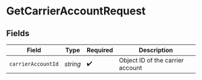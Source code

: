 # GetCarrierAccountRequest


## Fields

| Field                            | Type                             | Required                         | Description                      |
| -------------------------------- | -------------------------------- | -------------------------------- | -------------------------------- |
| `carrierAccountId`               | *string*                         | :heavy_check_mark:               | Object ID of the carrier account |